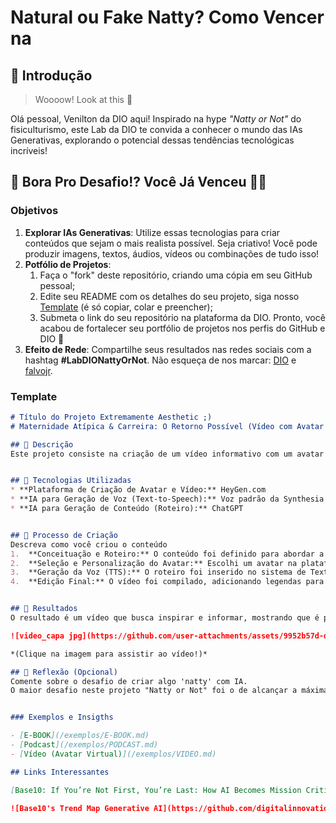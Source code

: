 # Natural ou Fake Natty? Como Vencer na

## 🚀 Introdução

> Woooow! Look at this 👀

Olá pessoal, Venilton da DIO aqui! Inspirado na hype _"Natty or Not"_ do fisiculturismo, este Lab da DIO te convida a conhecer o mundo das IAs Generativas, explorando o potencial dessas tendências tecnológicas incríveis!

## 🎯 Bora Pro Desafio!? Você Já Venceu 💪🤓

### Objetivos

1. **Explorar IAs Generativas**: Utilize essas tecnologias para criar conteúdos que sejam o mais realista possível. Seja criativo! Você pode produzir imagens, textos, áudios, vídeos ou combinações de tudo isso!
1. **Potfólio de Projetos**:
    1. Faça o "fork" deste repositório, criando uma cópia em seu GitHub pessoal;
    2. Edite seu README com os detalhes do seu projeto, siga nosso [Template](#template) (é só copiar, colar e preencher);
    3. Submeta o link do seu repositório na plataforma da DIO. Pronto, você acabou de fortalecer seu portfólio de projetos nos perfis do GitHub e DIO 🚀
1. **Efeito de Rede**: Compartilhe seus resultados nas redes sociais com a hashtag **#LabDIONattyOrNot**. Não esqueça de nos marcar: [DIO](https://www.linkedin.com/school/dio-makethechange) e [falvojr](https://www.linkedin.com/in/falvojr).

### Template

```markdown
# Título do Projeto Extremamente Aesthetic ;)
# Maternidade Atípica & Carreira: O Retorno Possível (Vídeo com Avatar Realista)

## 📒 Descrição
Este projeto consiste na criação de um vídeo informativo com um avatar realista gerado por Inteligência Artificial. O objetivo é oferecer **apoio e esperança** a mães atípicas, desmistificando a ideia de que a carreira precisa ser abandonada. A mensagem central é que, após a dedicação inicial, é **totalmente possível conciliar a maternidade atípica com a vida profissional**, redefinindo o sucesso e o bem-estar.


## 🤖 Tecnologias Utilizadas
* **Plataforma de Criação de Avatar e Vídeo:** HeyGen.com
* **IA para Geração de Voz (Text-to-Speech):** Voz padrão da Synthesia da HeyGen.com
* **IA para Geração de Conteúdo (Roteiro):** ChatGPT 


## 🧐 Processo de Criação
Descreva como você criou o conteúdo
1.  **Conceituação e Roteiro:** O conteúdo foi definido para abordar a jornada da mãe atípica, desde a dedicação inicial até as estratégias de conciliação entre maternidade e carreira. O roteiro foi elaborado com um tom de apoio e encorajamento, com auxílio do ChatGPT para estruturar e refinar a linguagem.
2.  **Seleção e Personalização do Avatar:** Escolhi um avatar na plataforma HeyGen.com que transmitisse empatia e naturalidade em suas expressões.
3.  **Geração da Voz (TTS):** O roteiro foi inserido no sistema de Text-to-Speech da HeyGen.com. Dediquei tempo para selecionar uma voz em português que soasse o mais humano possível, ajustando a velocidade e as pausas para garantir um ritmo de fala natural e expressivo, crucial para a mensagem de apoio.
4.  **Edição Final:** O vídeo foi compilado, adicionando legendas para acessibilidade. Ajustes foram feitos para otimizar a sincronização labial e a fluidez geral.


## 🚀 Resultados
O resultado é um vídeo que busca inspirar e informar, mostrando que é possível redefinir o sucesso e encontrar o equilíbrio entre a maternidade atípica e as aspirações profissionais.

![video_capa jpg](https://github.com/user-attachments/assets/9952b57d-df62-4200-a3e1-c0b4274e764f) https://drive.google.com/file/d/10c6MolR4gKxYmBAEZj2EeJrIdP3tzl9o/view?usp=sharing****

*(Clique na imagem para assistir ao vídeo!)*

## 💭 Reflexão (Opcional)
Comente sobre o desafio de criar algo 'natty' com IA.
O maior desafio neste projeto "Natty or Not" foi o de alcançar a máxima naturalidade tanto na expressão do avatar quanto na voz gerada por IA. A escolha criteriosa da plataforma, a experimentação com diferentes vozes e a atenção aos mínimos detalhes na entonação foram essenciais. Percebi que, embora as IAs generativas de vídeo e voz estejam avançando rapidamente, a curadoria humana e o ajuste fino são indispensáveis para transmitir emoção e autenticidade em temas tão sensíveis como a maternidade atípica.


### Exemplos e Insigths

- [E-BOOK](/exemplos/E-BOOK.md)
- [Podcast](/exemplos/PODCAST.md)
- [Vídeo (Avatar Virtual)](/exemplos/VIDEO.md)

## Links Interessantes

[Base10: If You’re Not First, You’re Last: How AI Becomes Mission Critical](https://base10.vc/post/generative-ai-mission-critical/)

![Base10's Trend Map Generative AI](https://github.com/digitalinnovationone/lab-natty-or-not/assets/730492/f4df26e8-f8f7-4419-8252-c69d73ea930c)
